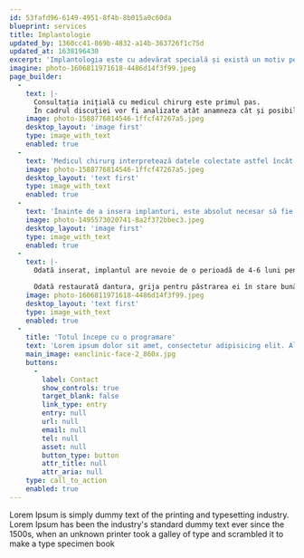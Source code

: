```yaml
---
id: 53fafd96-6149-4951-8f4b-8b015a0c60da
blueprint: services
title: Implantologie
updated_by: 1360cc41-869b-4832-a14b-363726f1c75d
updated_at: 1638196430
excerpt: 'Implantologia este cu adevărat specială și există un motiv pentru care am ales să o practic cu pasiune – ea oferă suport pentru reconstrucție, acolo unde nu există nimic. Înainte de protetică și estetică, este nevoie de o bază solidă, iar aici intervin implanturile dentare.'
imagine: photo-1606811971618-4486d14f3f99.jpeg
page_builder:
  -
    text: |-
      Consultația inițială cu medicul chirurg este primul pas. 
      În cadrul discuției vor fi analizate atât anamneza cât și posibilele soluții, pe baza investigațiilor imagistice realizate anterior (radiografii și CT). Este necesară evaluarea tuturor aspectelor, pentru a obține toate detaliile necesare care ajută la soluționarea cazului.
    image: photo-1588776814546-1ffcf47267a5.jpeg
    desktop_layout: 'image first'
    type: image_with_text
    enabled: true
  -
    text: 'Medicul chirurg interpretează datele colectate astfel încât să poată întocmi un plan de tratament, pe care îl va prezenta într-o consultație ulterioară pacientului. Împreună, se stabilește de comun acord soluția finală. Sunt discutate toate aspectele, de la detalii cu privire la intervenție și durata de vindecare, la eventuale complicații și, desigur, estimarea costurilor.'
    image: photo-1588776814546-1ffcf47267a5.jpeg
    desktop_layout: 'text first'
    type: image_with_text
    enabled: true
  -
    text: 'Înainte de a insera implanturi, este absolut necesar să fie realizate toate procedurile de igienizare și eventualele tratamente, astfel încât să se creeze cele mai bune condiții pentru o intervenție de succes și un mediu propice în care să fie inserat implantul dentar.'
    image: photo-1495573020741-8a2f372bbec3.jpeg
    desktop_layout: 'image first'
    type: image_with_text
    enabled: true
  -
    text: |-
      Odată inserat, implantul are nevoie de o perioadă de 4-6 luni pentru osteointegrare. Zona se vindecă iar implantul se stabilizează astfel încât să poată oferi o bază solidă pentru bontul protetic și coroana protetică. Astfel, sunt asigurate un aspect armonios și funcționalitate apropiată de cea a dinților naturali.

      Odată restaurată dantura, grija pentru păstrarea ei în stare bună este la fel de importantă! Menținerea rezultatelor se bazează pe igienă riguroasă, control periodic și evitarea alimentelor care pot deteriora coroanele dentare.
    image: photo-1606811971618-4486d14f3f99.jpeg
    desktop_layout: 'text first'
    type: image_with_text
    enabled: true
  -
    title: 'Totul începe cu o programare'
    text: 'Lorem ipsum dolor sit amet, consectetur adipisicing elit. Aliquid aut deserunt esse et fugit, repudiandae suscipit totam. Adipisci minima nesciunt similique vitae. Dolorum fugit, ipsa numquam officiis provident quas qui?'
    main_image: eanclinic-face-2_860x.jpg
    buttons:
      -
        label: Contact
        show_controls: true
        target_blank: false
        link_type: entry
        entry: null
        url: null
        email: null
        tel: null
        asset: null
        button_type: button
        attr_title: null
        attr_aria: null
    type: call_to_action
    enabled: true
---
```

Lorem Ipsum is simply dummy text of the printing and typesetting industry. Lorem Ipsum has been the industry's standard dummy text ever since the 1500s, when an unknown printer took a galley of type and scrambled it to make a type specimen book